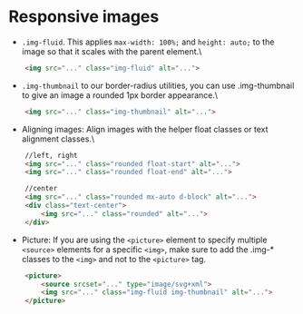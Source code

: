 # Responsive images

- `.img-fluid`. This applies `max-width: 100%;` and `height: auto;` to the image so that it scales with the parent element.\

```html
    <img src="..." class="img-fluid" alt="...">
```

- `.img-thumbnail` to our border-radius utilities, you can use .img-thumbnail to give an image a rounded 1px border appearance.\
```html
    <img src="..." class="img-thumbnail" alt="...">
```

- Aligning images: Align images with the helper float classes or text alignment classes.\
```html
    //left, right
    <img src="..." class="rounded float-start" alt="...">
    <img src="..." class="rounded float-end" alt="...">

    //center
    <img src="..." class="rounded mx-auto d-block" alt="...">
    <div class="text-center">
        <img src="..." class="rounded" alt="...">
    </div>
```

- Picture: If you are using the `<picture>` element to specify multiple `<source>` elements for a specific `<img>`, make sure to add the .img-* classes to the `<img>` and not to the `<picture>` tag.
```html
    <picture>
        <source srcset="..." type="image/svg+xml">
        <img src="..." class="img-fluid img-thumbnail" alt="...">
    </picture>
```